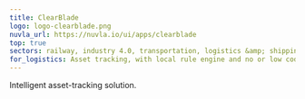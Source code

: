 ```yaml
---
title: ClearBlade
logo: logo-clearblade.png
nuvla_url: https://nuvla.io/ui/apps/clearblade
top: true
sectors: railway, industry 4.0, transportation, logistics &amp; shipping
for_logistics: Asset tracking, with local rule engine and no or low code configuration.
---
```


Intelligent asset-tracking solution.
